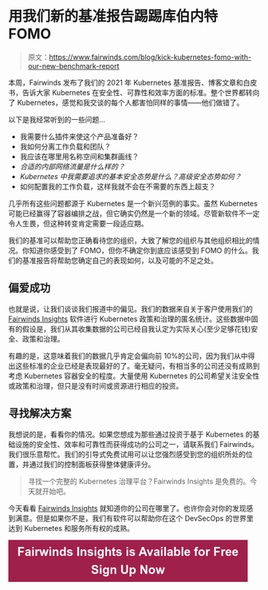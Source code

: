 # 用我们新的基准报告踢踢库伯内特 FOMO

> 原文：<https://www.fairwinds.com/blog/kick-kubernetes-fomo-with-our-new-benchmark-report>

 本周，Fairwinds 发布了我们的 2021 年 Kubernetes 基准报告、博客文章和白皮书，告诉大家 Kubernetes 在安全性、可靠性和效率方面的标准。整个世界都转向了 Kubernetes，感觉和我交谈的每个人都害怕同样的事情——他们做错了。

以下是我经常听到的一些问题…

*   我需要什么插件来使这个产品准备好？
*   我如何分离工作负载和团队？
*   我应该在哪里用名称空间和集群画线？
*   *合适的内部网络流量是什么样的？*
*   *Kubernetes 中我需要追求的基本安全态势是什么？高级安全态势如何？*
*   如何配置我的工作负载，这样我就不会在不需要的东西上超支？

几乎所有这些问题都源于 Kubernetes 是一个新兴范例的事实。虽然 Kubernetes 可能已经赢得了容器编排之战，但它确实仍然是一个新的领域。尽管新软件不一定令人生畏，但这种转变肯定需要一段适应期。

我们的基准可以帮助您正确看待您的组织，大致了解您的组织与其他组织相比的情况。你知道你感受到了 FOMO，但你不确定你到底应该感受到 FOMO 的什么。我们的基准报告将帮助您确定自己的表现如何，以及可能的不足之处。

## 偏爱成功

也就是说，让我们谈谈我们报道中的偏见。我们的数据来自关于客户使用我们的 [Fairwinds Insights](https://www.fairwinds.com/insights) 软件进行 Kubernetes 政策和治理的匿名统计。这些数据中固有的假设是，我们从其收集数据的公司已经自我认定为实际关心(至少足够花钱)安全、政策和治理。

有趣的是，这意味着我们的数据几乎肯定会偏向前 10%的公司，因为我们从中得出这些标准的企业已经是表现最好的了。毫无疑问，有相当多的公司还没有成熟到考虑 Kubernetes 容器安全的程度。大量使用 Kubernetes 的公司希望关注安全性或政策和治理，但只是没有时间或资源进行相应的投资。

## 寻找解决方案

我想说的是，看看你的情况。如果您想成为那些通过投资于基于 Kubernetes 的基础设施的安全性、效率和可靠性而获得成功的公司之一，请联系我们 Fairwinds。我们很乐意帮忙。我们的引导式免费试用可以让您强烈感受到您的组织所处的位置，并通过我们的控制面板获得整体健康评分。

> 寻找一个完整的 Kubernetes 治理平台？Fairwinds Insights 是免费的。今天就开始吧。

今天看看 [Fairwinds Insights](https://www.fairwinds.com/insights) 就知道你的公司在哪里了。也许你会对你的发现感到满意。但是如果你不是，我们有软件可以帮助你在这个 DevSecOps 的世界里达到 Kubernetes 和服务所有权的成熟。

[![Fairwinds Insights is Available for Free Sign Up Now](img/90e93a941f22f2087c3a229a91ea6c10.png)](https://cta-redirect.hubspot.com/cta/redirect/2184645/d329e036-9905-4715-85b8-31a98b50623c)